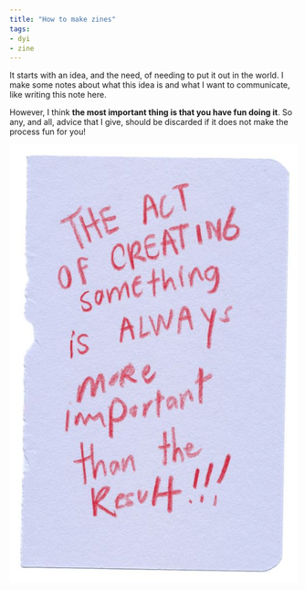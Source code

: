 ```yaml
---
title: "How to make zines"
tags:
- dyi
- zine
---
```


It starts with an idea, and the need, of needing to put it out in the world. I make some notes about what this idea is and what I want to communicate, like writing this note here.

However, I think **the most important thing is that you have fun doing it**. So any, and all, advice that I give, should be discarded if it does not make the process fun for you!

![](notes/_media/process.png)